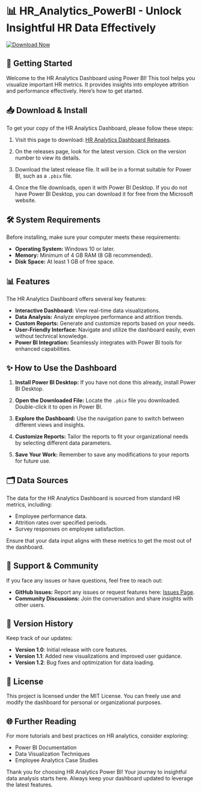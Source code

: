 # 📊 HR_Analytics_PowerBI - Unlock Insightful HR Data Effectively

[![Download Now](https://img.shields.io/badge/Download%20Now-Visit%20Release%20Page-brightgreen)](https://github.com/Suman1214129/HR_Analytics_PowerBI/releases)

## 🚀 Getting Started

Welcome to the HR Analytics Dashboard using Power BI! This tool helps you visualize important HR metrics. It provides insights into employee attrition and performance effectively. Here’s how to get started.

## 📥 Download & Install

To get your copy of the HR Analytics Dashboard, please follow these steps:

1. Visit this page to download: [HR Analytics Dashboard Releases](https://github.com/Suman1214129/HR_Analytics_PowerBI/releases).

2. On the releases page, look for the latest version. Click on the version number to view its details.

3. Download the latest release file. It will be in a format suitable for Power BI, such as a `.pbix` file.

4. Once the file downloads, open it with Power BI Desktop. If you do not have Power BI Desktop, you can download it for free from the Microsoft website.

## 🛠️ System Requirements

Before installing, make sure your computer meets these requirements:

- **Operating System:** Windows 10 or later.
- **Memory:** Minimum of 4 GB RAM (8 GB recommended).
- **Disk Space:** At least 1 GB of free space.

## 📊 Features

The HR Analytics Dashboard offers several key features:

- **Interactive Dashboard:** View real-time data visualizations.
- **Data Analysis:** Analyze employee performance and attrition trends.
- **Custom Reports:** Generate and customize reports based on your needs.
- **User-Friendly Interface:** Navigate and utilize the dashboard easily, even without technical knowledge.
- **Power BI Integration:** Seamlessly integrates with Power BI tools for enhanced capabilities.

## ✨ How to Use the Dashboard

1. **Install Power BI Desktop:** If you have not done this already, install Power BI Desktop.

2. **Open the Downloaded File:** Locate the `.pbix` file you downloaded. Double-click it to open in Power BI.

3. **Explore the Dashboard:** Use the navigation pane to switch between different views and insights.

4. **Customize Reports:** Tailor the reports to fit your organizational needs by selecting different data parameters.

5. **Save Your Work:** Remember to save any modifications to your reports for future use.

## 🗂️ Data Sources

The data for the HR Analytics Dashboard is sourced from standard HR metrics, including:

- Employee performance data.
- Attrition rates over specified periods.
- Survey responses on employee satisfaction.

Ensure that your data input aligns with these metrics to get the most out of the dashboard.

## 🤝 Support & Community

If you face any issues or have questions, feel free to reach out:

- **GitHub Issues:** Report any issues or request features here: [Issues Page](https://github.com/Suman1214129/HR_Analytics_PowerBI/issues).
- **Community Discussions:** Join the conversation and share insights with other users.

## 🔄 Version History

Keep track of our updates:

- **Version 1.0**: Initial release with core features.
- **Version 1.1**: Added new visualizations and improved user guidance.
- **Version 1.2**: Bug fixes and optimization for data loading.

## 📝 License

This project is licensed under the MIT License. You can freely use and modify the dashboard for personal or organizational purposes.

## 🌐 Further Reading

For more tutorials and best practices on HR analytics, consider exploring:

- Power BI Documentation
- Data Visualization Techniques
- Employee Analytics Case Studies

Thank you for choosing HR Analytics Power BI! Your journey to insightful data analysis starts here. Always keep your dashboard updated to leverage the latest features.